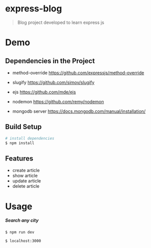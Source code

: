 # express-blog

> Blog project developed to learn express js

# Demo

## Dependencies in the Project
- method-override  https://github.com/expressjs/method-override
- slugify https://github.com/simov/slugify
- ejs https://github.com/mde/ejs
- nodemon https://github.com/remy/nodemon

- mongodb server https://docs.mongodb.com/manual/installation/

## Build Setup

``` bash
# install dependencies
$ npm install
```
## Features
 - create article
 - show article
 - update article
 - delete article
 
 # Usage

##### Search any city
```
$ npm run dev

$ localhost:3000
```





